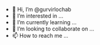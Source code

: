 - 👋 Hi, I’m @gurvirlochab
- 👀 I’m interested in ...
- 🌱 I’m currently learning ...
- 💞️ I’m looking to collaborate on ...
- 📫 How to reach me ...

<!---
gurvirlochab/gurvirlochab is a ✨ special ✨ repository because its `README.md` (this file) appears on your GitHub profile.
You can click the Preview link to take a look at your changes.
--->
